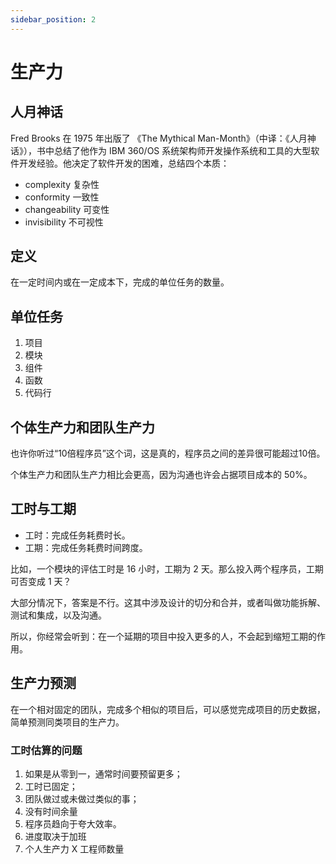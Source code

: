 ```yaml
---
sidebar_position: 2
---
```


# 生产力

## 人月神话

Fred Brooks 在 1975 年出版了 《The Mythical Man-Month》（中译：《人月神话》），书中总结了他作为 IBM 360/OS 系统架构师开发操作系统和工具的大型软件开发经验。他决定了软件开发的困难，总结四个本质：

- complexity 复杂性
- conformity 一致性
- changeability 可变性
- invisibility 不可视性

## 定义

在一定时间内或在一定成本下，完成的单位任务的数量。

## 单位任务

1. 项目
2. 模块
5. 组件
3. 函数
4. 代码行

## 个体生产力和团队生产力

也许你听过“10倍程序员”这个词，这是真的，程序员之间的差异很可能超过10倍。

个体生产力和团队生产力相比会更高，因为沟通也许会占据项目成本的 50%。

## 工时与工期

- 工时：完成任务耗费时长。
- 工期：完成任务耗费时间跨度。

比如，一个模块的评估工时是 16 小时，工期为 2 天。那么投入两个程序员，工期可否变成 1 天？

大部分情况下，答案是不行。这其中涉及设计的切分和合并，或者叫做功能拆解、测试和集成，以及沟通。

所以，你经常会听到：在一个延期的项目中投入更多的人，不会起到缩短工期的作用。

## 生产力预测

在一个相对固定的团队，完成多个相似的项目后，可以感觉完成项目的历史数据，简单预测同类项目的生产力。

### 工时估算的问题

1. 如果是从零到一，通常时间要预留更多；
2. 工时已固定；
3. 团队做过或未做过类似的事；
4. 没有时间余量
5. 程序员趋向于夸大效率。
6. 进度取决于加班
7. 个人生产力 X 工程师数量

